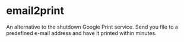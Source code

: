 # email2print
An alternative to the shutdown Google Print service. Send you file to a predefined e-mail address and have it printed within minutes.
